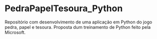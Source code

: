 # PedraPapelTesoura_Python
Repositório com desenvolvimento de uma aplicação em Python do jogo pedra, papel e tesoura. Proposta dum treinamento de Python feito pela Microsoft.
